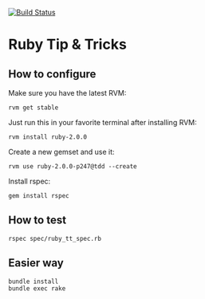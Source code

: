 [![Build Status](https://drone.io/github.com/mmontalbano/kata-ruby-tt/status.png)](https://drone.io/github.com/mmontalbano/kata-ruby-tt/latest)


Ruby Tip & Tricks
=================


How to configure
----------------

Make sure you have the latest RVM:

`rvm get stable`

Just run this in your favorite terminal after installing RVM:

`rvm install ruby-2.0.0`

Create a new gemset and use it:

`rvm use ruby-2.0.0-p247@tdd --create`

Install rspec:

`gem install rspec`


How to test
-----------

`rspec spec/ruby_tt_spec.rb`


Easier way
----------

```ssh
bundle install
bundle exec rake
```
